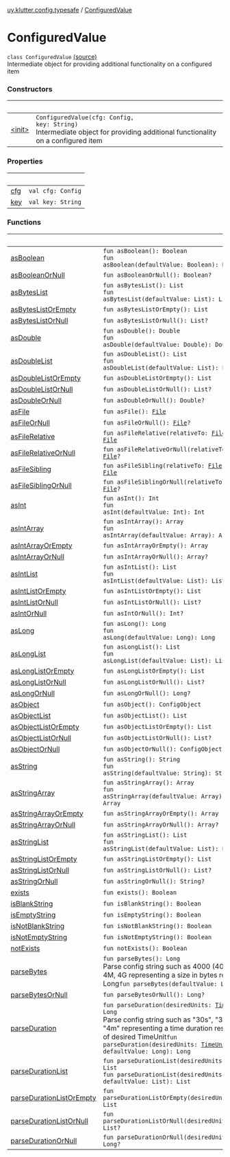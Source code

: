 [uy.klutter.config.typesafe](../index.md) / [ConfiguredValue](.)


# ConfiguredValue
<code>class ConfiguredValue</code> [(source)](https://github.com/kohesive/klutter/blob/master/config-typesafe-jdk6/src/main/kotlin/uy/klutter/config/typesafe/TypesafeConfig_Ext.kt#L38)<br/>
Intermediate object for providing additional functionality on a configured item



### Constructors

|&nbsp;|&nbsp;|
|---|---|
| [&lt;init&gt;](-init-.md) | <code>ConfiguredValue(cfg: Config, key: String)</code><br/>Intermediate object for providing additional functionality on a configured item |

### Properties

|&nbsp;|&nbsp;|
|---|---|
| [cfg](cfg.md) | <code>val cfg: Config</code><br/> |
| [key](key.md) | <code>val key: String</code><br/> |

### Functions

|&nbsp;|&nbsp;|
|---|---|
| [asBoolean](as-boolean.md) | <code>fun asBoolean(): Boolean</code><br/><code>fun asBoolean(defaultValue: Boolean): Boolean</code><br/> |
| [asBooleanOrNull](as-boolean-or-null.md) | <code>fun asBooleanOrNull(): Boolean?</code><br/> |
| [asBytesList](as-bytes-list.md) | <code>fun asBytesList(): List<Long></code><br/><code>fun asBytesList(defaultValue: List<Long>): List<Long></code><br/> |
| [asBytesListOrEmpty](as-bytes-list-or-empty.md) | <code>fun asBytesListOrEmpty(): List<Long></code><br/> |
| [asBytesListOrNull](as-bytes-list-or-null.md) | <code>fun asBytesListOrNull(): List<Long>?</code><br/> |
| [asDouble](as-double.md) | <code>fun asDouble(): Double</code><br/><code>fun asDouble(defaultValue: Double): Double</code><br/> |
| [asDoubleList](as-double-list.md) | <code>fun asDoubleList(): List<Double></code><br/><code>fun asDoubleList(defaultValue: List<Double>): List<Double></code><br/> |
| [asDoubleListOrEmpty](as-double-list-or-empty.md) | <code>fun asDoubleListOrEmpty(): List<Double></code><br/> |
| [asDoubleListOrNull](as-double-list-or-null.md) | <code>fun asDoubleListOrNull(): List<Double>?</code><br/> |
| [asDoubleOrNull](as-double-or-null.md) | <code>fun asDoubleOrNull(): Double?</code><br/> |
| [asFile](as-file.md) | <code>fun asFile(): [File](http://docs.oracle.com/javase/6/docs/api/java/io/File.html)</code><br/> |
| [asFileOrNull](as-file-or-null.md) | <code>fun asFileOrNull(): [File](http://docs.oracle.com/javase/6/docs/api/java/io/File.html)?</code><br/> |
| [asFileRelative](as-file-relative.md) | <code>fun asFileRelative(relativeTo: [File](http://docs.oracle.com/javase/6/docs/api/java/io/File.html)): [File](http://docs.oracle.com/javase/6/docs/api/java/io/File.html)</code><br/> |
| [asFileRelativeOrNull](as-file-relative-or-null.md) | <code>fun asFileRelativeOrNull(relativeTo: [File](http://docs.oracle.com/javase/6/docs/api/java/io/File.html)): [File](http://docs.oracle.com/javase/6/docs/api/java/io/File.html)?</code><br/> |
| [asFileSibling](as-file-sibling.md) | <code>fun asFileSibling(relativeTo: [File](http://docs.oracle.com/javase/6/docs/api/java/io/File.html)): [File](http://docs.oracle.com/javase/6/docs/api/java/io/File.html)</code><br/> |
| [asFileSiblingOrNull](as-file-sibling-or-null.md) | <code>fun asFileSiblingOrNull(relativeTo: [File](http://docs.oracle.com/javase/6/docs/api/java/io/File.html)): [File](http://docs.oracle.com/javase/6/docs/api/java/io/File.html)?</code><br/> |
| [asInt](as-int.md) | <code>fun asInt(): Int</code><br/><code>fun asInt(defaultValue: Int): Int</code><br/> |
| [asIntArray](as-int-array.md) | <code>fun asIntArray(): Array<Int></code><br/><code>fun asIntArray(defaultValue: Array<Int>): Array<Int></code><br/> |
| [asIntArrayOrEmpty](as-int-array-or-empty.md) | <code>fun asIntArrayOrEmpty(): Array<Int></code><br/> |
| [asIntArrayOrNull](as-int-array-or-null.md) | <code>fun asIntArrayOrNull(): Array<Int>?</code><br/> |
| [asIntList](as-int-list.md) | <code>fun asIntList(): List<Int></code><br/><code>fun asIntList(defaultValue: List<Int>): List<Int></code><br/> |
| [asIntListOrEmpty](as-int-list-or-empty.md) | <code>fun asIntListOrEmpty(): List<Int></code><br/> |
| [asIntListOrNull](as-int-list-or-null.md) | <code>fun asIntListOrNull(): List<Int>?</code><br/> |
| [asIntOrNull](as-int-or-null.md) | <code>fun asIntOrNull(): Int?</code><br/> |
| [asLong](as-long.md) | <code>fun asLong(): Long</code><br/><code>fun asLong(defaultValue: Long): Long</code><br/> |
| [asLongList](as-long-list.md) | <code>fun asLongList(): List<Long></code><br/><code>fun asLongList(defaultValue: List<Long>): List<Long></code><br/> |
| [asLongListOrEmpty](as-long-list-or-empty.md) | <code>fun asLongListOrEmpty(): List<Long></code><br/> |
| [asLongListOrNull](as-long-list-or-null.md) | <code>fun asLongListOrNull(): List<Long>?</code><br/> |
| [asLongOrNull](as-long-or-null.md) | <code>fun asLongOrNull(): Long?</code><br/> |
| [asObject](as-object.md) | <code>fun asObject(): ConfigObject</code><br/> |
| [asObjectList](as-object-list.md) | <code>fun asObjectList(): List<ConfigObject></code><br/> |
| [asObjectListOrEmpty](as-object-list-or-empty.md) | <code>fun asObjectListOrEmpty(): List<ConfigObject></code><br/> |
| [asObjectListOrNull](as-object-list-or-null.md) | <code>fun asObjectListOrNull(): List<ConfigObject>?</code><br/> |
| [asObjectOrNull](as-object-or-null.md) | <code>fun asObjectOrNull(): ConfigObject?</code><br/> |
| [asString](as-string.md) | <code>fun asString(): String</code><br/><code>fun asString(defaultValue: String): String</code><br/> |
| [asStringArray](as-string-array.md) | <code>fun asStringArray(): Array<String></code><br/><code>fun asStringArray(defaultValue: Array<String>): Array<String></code><br/> |
| [asStringArrayOrEmpty](as-string-array-or-empty.md) | <code>fun asStringArrayOrEmpty(): Array<String></code><br/> |
| [asStringArrayOrNull](as-string-array-or-null.md) | <code>fun asStringArrayOrNull(): Array<String>?</code><br/> |
| [asStringList](as-string-list.md) | <code>fun asStringList(): List<String></code><br/><code>fun asStringList(defaultValue: List<String>): List<String></code><br/> |
| [asStringListOrEmpty](as-string-list-or-empty.md) | <code>fun asStringListOrEmpty(): List<String></code><br/> |
| [asStringListOrNull](as-string-list-or-null.md) | <code>fun asStringListOrNull(): List<String>?</code><br/> |
| [asStringOrNull](as-string-or-null.md) | <code>fun asStringOrNull(): String?</code><br/> |
| [exists](exists.md) | <code>fun exists(): Boolean</code><br/> |
| [isBlankString](is-blank-string.md) | <code>fun isBlankString(): Boolean</code><br/> |
| [isEmptyString](is-empty-string.md) | <code>fun isEmptyString(): Boolean</code><br/> |
| [isNotBlankString](is-not-blank-string.md) | <code>fun isNotBlankString(): Boolean</code><br/> |
| [isNotEmptyString](is-not-empty-string.md) | <code>fun isNotEmptyString(): Boolean</code><br/> |
| [notExists](not-exists.md) | <code>fun notExists(): Boolean</code><br/> |
| [parseBytes](parse-bytes.md) | <code>fun parseBytes(): Long</code><br/>Parse config string such as 4000 (4000 bytes), 4K, 4M, 4G representing a size in bytes resulting in a Long<code>fun parseBytes(defaultValue: Long): Long</code><br/> |
| [parseBytesOrNull](parse-bytes-or-null.md) | <code>fun parseBytesOrNull(): Long?</code><br/> |
| [parseDuration](parse-duration.md) | <code>fun parseDuration(desiredUnits: [TimeUnit](http://docs.oracle.com/javase/6/docs/api/java/util/concurrent/TimeUnit.html)): Long</code><br/>Parse config string such as "30s", "30 seconds", "4m" representing a time duration resulting in a Long of desired TimeUnit<code>fun parseDuration(desiredUnits: [TimeUnit](http://docs.oracle.com/javase/6/docs/api/java/util/concurrent/TimeUnit.html), defaultValue: Long): Long</code><br/> |
| [parseDurationList](parse-duration-list.md) | <code>fun parseDurationList(desiredUnits: [TimeUnit](http://docs.oracle.com/javase/6/docs/api/java/util/concurrent/TimeUnit.html)): List<Long></code><br/><code>fun parseDurationList(desiredUnits: [TimeUnit](http://docs.oracle.com/javase/6/docs/api/java/util/concurrent/TimeUnit.html), defaultValue: List<Long>): List<Long></code><br/> |
| [parseDurationListOrEmpty](parse-duration-list-or-empty.md) | <code>fun parseDurationListOrEmpty(desiredUnits: [TimeUnit](http://docs.oracle.com/javase/6/docs/api/java/util/concurrent/TimeUnit.html)): List<Long></code><br/> |
| [parseDurationListOrNull](parse-duration-list-or-null.md) | <code>fun parseDurationListOrNull(desiredUnits: [TimeUnit](http://docs.oracle.com/javase/6/docs/api/java/util/concurrent/TimeUnit.html)): List<Long>?</code><br/> |
| [parseDurationOrNull](parse-duration-or-null.md) | <code>fun parseDurationOrNull(desiredUnits: [TimeUnit](http://docs.oracle.com/javase/6/docs/api/java/util/concurrent/TimeUnit.html)): Long?</code><br/> |
